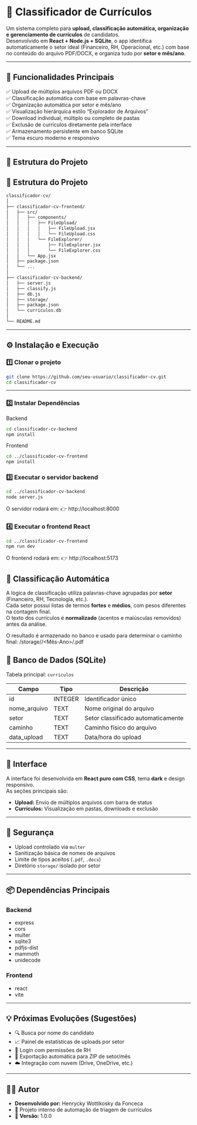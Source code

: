 # 🧠 Classificador de Currículos

Um sistema completo para **upload, classificação automática, organização e gerenciamento de currículos** de candidatos.  
Desenvolvido em **React + Node.js + SQLite**, o app identifica automaticamente o setor ideal (Financeiro, RH, Operacional, etc.) com base no conteúdo do arquivo PDF/DOCX, e organiza tudo por **setor e mês/ano**.

---

## 🚀 Funcionalidades Principais

✅ Upload de múltiplos arquivos PDF ou DOCX  
✅ Classificação automática com base em palavras-chave  
✅ Organização automática por setor e mês/ano  
✅ Visualização hierárquica estilo “Explorador de Arquivos”  
✅ Download individual, múltiplo ou completo de pastas  
✅ Exclusão de currículos diretamente pela interface  
✅ Armazenamento persistente em banco SQLite  
✅ Tema escuro moderno e responsivo  

---

## 🧩 Estrutura do Projeto

## 🧩 Estrutura do Projeto

```bash
classificador-cv/
│
├── classificador-cv-frontend/
│   ├── src/
│   │   ├── components/
│   │   │   ├── FileUpload/
│   │   │   │   ├── FileUpload.jsx
│   │   │   │   └── FileUpload.css
│   │   │   └── FileExplorer/
│   │   │       ├── FileExplorer.jsx
│   │   │       └── FileExplorer.css
│   │   └── App.jsx
│   ├── package.json
│   └── ...
│
├── classificador-cv-backend/
│   ├── server.js
│   ├── classify.js
│   ├── db.js
│   ├── storage/
│   ├── package.json
│   └── curriculos.db
│
└── README.md
```

---

## ⚙️ Instalação e Execução

### 1️⃣ Clonar o projeto

```bash
git clone https://github.com/seu-usuario/classificador-cv.git
cd classificador-cv
```
---

### 2️⃣ Instalar Dependências

Backend
```bash
cd classificador-cv-backend
npm install
```

Frontend
```bash
cd ../classificador-cv-frontend
npm install
```

### 3️⃣ Executar o servidor backend

```bash
cd ../classificador-cv-backend
node server.js
```

O servidor rodará em:
👉 http://localhost:8000

### 4️⃣ Executar o frontend React

```bash
cd ../classificador-cv-frontend
npm run dev
```
O frontend rodará em:
👉 http://localhost:5173

## 🧠 Classificação Automática

A lógica de classificação utiliza palavras-chave agrupadas por **setor** (Financeiro, RH, Tecnologia, etc.).  
Cada setor possui listas de termos **fortes** e **médios**, com pesos diferentes na contagem final.  
O texto dos currículos é **normalizado** (acentos e maiúsculas removidos) antes da análise.

O resultado é armazenado no banco e usado para determinar o caminho final:
/storage/<Setor>/<Mês-Ano>/<arquivo>.pdf

## 💾 Banco de Dados (SQLite)

Tabela principal: `curriculos`

| Campo         | Tipo     | Descrição                          |
|----------------|----------|------------------------------------|
| id             | INTEGER  | Identificador único                |
| nome_arquivo   | TEXT     | Nome original do arquivo           |
| setor          | TEXT     | Setor classificado automaticamente |
| caminho        | TEXT     | Caminho físico do arquivo          |
| data_upload    | TEXT     | Data/hora do upload                |

---

## 🎨 Interface

A interface foi desenvolvida em **React puro com CSS**, tema **dark** e design responsivo.  
As seções principais são:

- **Upload:** Envio de múltiplos arquivos com barra de status  
- **Currículos:** Visualização em pastas, downloads e exclusão  

---

## 🔐 Segurança

- Upload controlado via `multer`  
- Sanitização básica de nomes de arquivos  
- Limite de tipos aceitos (`.pdf`, `.docx`)  
- Diretório `storage/` isolado por setor  

---

## 📦 Dependências Principais

### Backend
- express  
- cors  
- multer  
- sqlite3  
- pdfjs-dist  
- mammoth  
- unidecode  

### Frontend
- react  
- vite  

---

## 💡 Próximas Evoluções (Sugestões)

- 🔍 Busca por nome do candidato  
- 📈 Painel de estatísticas de uploads por setor  
- 👤 Login com permissões de RH  
- 📂 Exportação automática para ZIP de setor/mês  
- ☁️ Integração com nuvem (Drive, OneDrive, etc.)  

---

## 👨‍💻 Autor

- **Desenvolvido por:** Henrycky Wottikosky da Fonceca
- 📍 Projeto interno de automação de triagem de currículos  
- 📅 **Versão:** 1.0.0  
